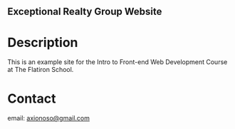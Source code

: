Exceptional Realty Group Website
---

# Description

This is an example site for the Intro to Front-end Web Development Course at The Flatiron School.

# Contact

email: axionoso@gmail.com
